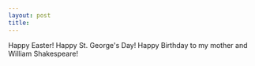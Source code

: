 ```yaml
---
layout: post
title: 
---
```


Happy Easter! Happy St. George's Day! Happy Birthday to my mother and William Shakespeare!
